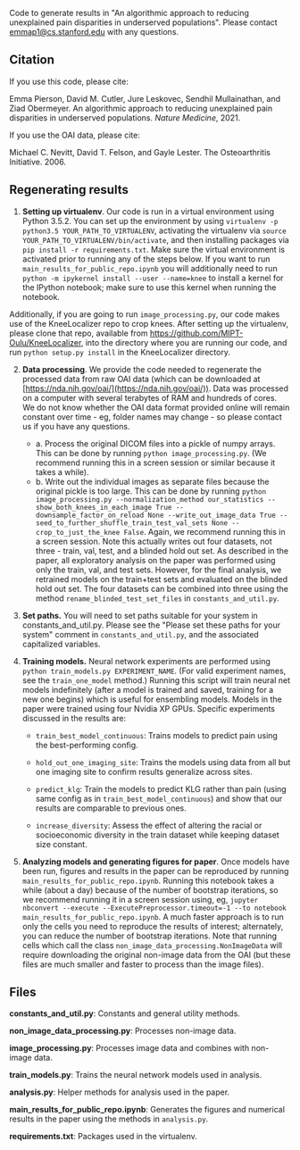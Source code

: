 
Code to generate results in "An algorithmic approach to reducing unexplained pain disparities in underserved populations". Please contact emmap1@cs.stanford.edu with any questions. 

## Citation

If you use this code, please cite: 

Emma Pierson, David M. Cutler, Jure Leskovec, Sendhil Mullainathan, and Ziad Obermeyer. An algorithmic approach to reducing unexplained pain disparities in underserved populations. *Nature Medicine*, 2021.

If you use the OAI data, please cite: 

Michael C. Nevitt, David T. Felson, and Gayle Lester. The Osteoarthritis Initiative. 2006.

## Regenerating results

1. **Setting up virtualenv**. Our code is run in a virtual environment using Python 3.5.2. You can set up the environment by using `virtualenv -p python3.5 YOUR_PATH_TO_VIRTUALENV`, activating the virtualenv via `source YOUR_PATH_TO_VIRTUALENV/bin/activate`, and then installing packages via `pip install -r requirements.txt`. Make sure the virtual environment is activated prior to running any of the steps below.  If you want to run `main_results_for_public_repo.ipynb` you will additionally need to run `python -m ipykernel install --user --name=knee` to install a kernel for the IPython notebook; make sure to use this kernel when running the notebook. 

Additionally, if you are going to run `image_processing.py`, our code makes use of the KneeLocalizer repo to crop knees. After setting up the virtualenv, please clone that repo, available from https://github.com/MIPT-Oulu/KneeLocalizer, into the directory where you are running our code, and run `python setup.py install` in the KneeLocalizer directory.  

2. **Data processing**. We provide the code needed to regenerate the processed data from raw OAI data (which can be downloaded at [https://nda.nih.gov/oai/](https://nda.nih.gov/oai/)). Data was processed on a computer with several terabytes of RAM and hundreds of cores. We do not know whether the OAI data format provided online will remain constant over time - eg, folder names may change - so please contact us if you have any questions. 

    - a. Process the original DICOM files into a pickle of numpy arrays. This can be done by running `python image_processing.py`. (We recommend running this in a screen session or similar because it takes a while). 
    - b. Write out the individual images as separate files because the original pickle is too large. This can be done by running 
        `python image_processing.py --normalization_method our_statistics --show_both_knees_in_each_image True --downsample_factor_on_reload None --write_out_image_data True --seed_to_further_shuffle_train_test_val_sets None --crop_to_just_the_knee False`. Again, we recommend running this in a screen session. Note this actually writes out four datasets, not three - train, val, test, and a blinded hold out set. As described in the paper, all exploratory analysis on the paper was performed using only the train, val, and test sets. However, for the final analysis, we retrained models on the train+test sets and evaluated on the blinded hold out set. The four datasets can be combined into three using the method `rename_blinded_test_set_files` in `constants_and_util.py`. 

3. **Set paths.** You will need to set paths suitable for your system in constants_and_util.py. Please see the "Please set these paths for your system" comment in `constants_and_util.py`, and the associated capitalized variables. 

4. **Training models.** Neural network experiments are performed using `python train_models.py EXPERIMENT_NAME`. (For valid experiment names, see the `train_one_model` method.) Running this script will train neural net models indefinitely (after a model is trained and saved, training for a new one begins) which is useful for ensembling models. Models in the paper were trained using four Nvidia XP GPUs. Specific experiments discussed in the results are: 

    - `train_best_model_continuous`: Trains models to predict pain using the best-performing config. 

    - `hold_out_one_imaging_site`: Trains the models using data from all but one imaging site to confirm results generalize across sites. 

    - `predict_klg`: Train the models to predict KLG rather than pain (using same config as in `train_best_model_continuous`) and show that our results are comparable to previous ones. 

    - `increase_diversity`: Assess the effect of altering the racial or socioeconomic diversity in the train dataset while keeping dataset size constant. 

5. **Analyzing models and generating figures for paper**. Once models have been run, figures and results in the paper can be reproduced by running `main_results_for_public_repo.ipynb`. Running this notebook takes a while (about a day) because of the number of bootstrap iterations, so we recommend running it in a screen session using, eg, `jupyter nbconvert --execute --ExecutePreprocessor.timeout=-1 --to notebook main_results_for_public_repo.ipynb`. A much faster approach is to run only the cells you need to reproduce the results of interest; alternately, you can reduce the number of bootstrap iterations. Note that running cells which call the class `non_image_data_processing.NonImageData` will require downloading the original non-image data from the OAI (but these files are much smaller and faster to process than the image files). 

## Files

**constants_and_util.py**: Constants and general utility methods. 

**non_image_data_processing.py**: Processes non-image data.

**image_processing.py**: Processes image data and combines with non-image data. 

**train_models.py**: Trains the neural network models used in analysis. 

**analysis.py**: Helper methods for analysis used in the paper. 

**main_results_for_public_repo.ipynb**: Generates the figures and numerical results in the paper using the methods in `analysis.py`. 

**requirements.txt**: Packages used in the virtualenv. 
